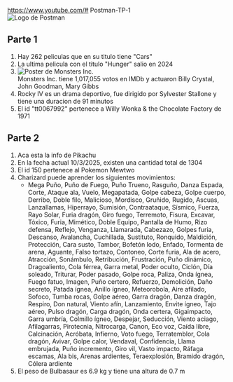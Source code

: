 https://www.youtube.com/# Postman-TP-1<br/>
![Logo de Postman](https://external-content.duckduckgo.com/iu/?u=https%3A%2F%2Fcdn.freelogovectors.net%2Fwp-content%2Fuploads%2F2020%2F12%2Fpostman-logo.png&f=1&nofb=1&ipt=0d1ea55f64e14ba1c9420fe57c6e6af2c87566559ccd596be2fa1554b606cca4&ipo=images)<br/>
## Parte 1<br/>
1. Hay 262 peliculas que en su titulo tiene "Cars"<br/>
2. La ultima pelicula con el titulo "Hunger" salio en 2024<br/>
3. ![Poster de Monsters Inc.](https://m.media-amazon.com/images/M/MV5BMTY1NTI0ODUyOF5BMl5BanBnXkFtZTgwNTEyNjQ0MDE@._V1_SX300.jpg)<br/>
Monsters Inc. tiene 1,017,055 votos en IMDb y actuaron Billy Crystal, John Goodman, Mary Gibbs<br/>
4. Rocky IV es un drama deportivo, fue dirigido por Sylvester Stallone y tiene una duracion de 91 minutos<br/>
5. El id "tt0067992" pertenece a Willy Wonka & the Chocolate Factory de 1971<br/>
## Parte 2<br/>
1. Aca esta la info de Pikachu<br/>
2. En la fecha actual 10/3/2025, existen una cantidad total de 1304<br/>
3. El id 150 pertenece al Pokemon Mewtwo<br/>
4. Charizard puede aprender los siguientes movimientos:
   - Mega Puño, Puño de Fuego, Puño Trueno, Rasguño, Danza Espada, Corte, Ataque ala, Vuelo, Megapatada, Golpe cabeza, Golpe cuerpo, Derribo, Doble filo, Malicioso, Mordisco, Gruñido, Rugido, Ascuas, Lanzallamas, Hiperrayo, Sumisión, Contraataque, Sísmico, Fuerza, Rayo Solar, Furia dragón, Giro fuego, Terremoto, Fisura, Excavar, Tóxico, Furia, Mimético, Doble Equipo, Pantalla de Humo, Rizo defensa, Reflejo, Venganza, Llamarada, Cabezazo, Golpes furia, Descanso, Avalancha, Cuchillada, Sustituto, Ronquido, Maldición, Protección, Cara susto, Tambor, Bofetón lodo, Enfado, Tormenta de arena, Aguante, Falso tortazo, Contoneo, Corte furia, Ala de acero, Atracción, Sonámbulo, Retribución, Frustración, Puño dinámico, Dragoaliento, Cola férrea, Garra metal, Poder oculto, Ciclón, Día soleado, Triturar, Poder pasado, Golpe roca, Paliza, Onda ígnea, Fuego fatuo, Imagen, Puño certero, Refuerzo, Demolición, Daño secreto, Patada ígnea, Anillo ígneo, Meteorobola, Aire afilado, Sofoco, Tumba rocas, Golpe aéreo, Garra dragón, Danza dragón, Respiro, Don natural, Viento afín, Lanzamiento, Envite ígneo, Tajo aéreo, Pulso dragón, Carga dragón, Onda certera, Gigaimpacto, Garra umbría, Colmillo ígneo, Despejar, Seducción, Viento aciago, Afilagarras, Pirotecnia, Nitrocarga, Canon, Eco voz, Caída libre, Calcinación, Acróbata, Infierno, Voto fuego, Terratemblor, Cola dragón, Avivar, Golpe calor, Vendaval, Confidencia, Llama embrujada, Puño incremento, Giro vil, Vasto impacto, Ráfaga escamas, Ala bis, Arenas ardientes, Teraexplosión, Bramido dragón, Cólera ardiente<br/>
5. El peso de Bulbasaur es 6.9 kg y tiene una altura de 0.7 m
